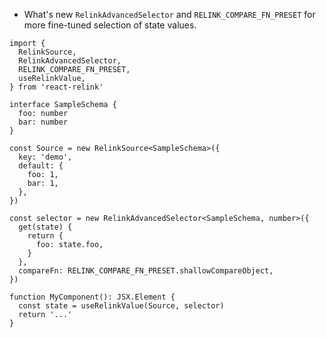 * What's new `RelinkAdvancedSelector` and `RELINK_COMPARE_FN_PRESET` for more fine-tuned selection of state values.

```tsx
import {
  RelinkSource,
  RelinkAdvancedSelector,
  RELINK_COMPARE_FN_PRESET,
  useRelinkValue,
} from 'react-relink'

interface SampleSchema {
  foo: number
  bar: number
}

const Source = new RelinkSource<SampleSchema>({
  key: 'demo',
  default: {
    foo: 1,
    bar: 1,
  },
})

const selector = new RelinkAdvancedSelector<SampleSchema, number>({
  get(state) {
    return {
      foo: state.foo,
    }
  },
  compareFn: RELINK_COMPARE_FN_PRESET.shallowCompareObject,
})

function MyComponent(): JSX.Element {
  const state = useRelinkValue(Source, selector)
  return '...'
}
```
